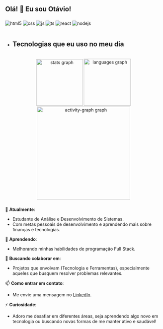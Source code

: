 ## Olá! 👋 Eu sou Otávio!

###

<div style="display: inline_block">
  <img align="center" alt="html5" src="https://img.shields.io/badge/HTML5-E34F26?style=for-the-badge&logo=html5&logoColor=white" />
  <img align="center" alt="css" src="https://img.shields.io/badge/CSS3-1572B6?style=for-the-badge&logo=css3&logoColor=white" />
  <img align="center" alt="js" src="https://img.shields.io/badge/JavaScript-F7DF1E?style=for-the-badge&logo=javascript&logoColor=black" />
  <img align="center" alt="ts" src="https://img.shields.io/badge/TypeScript-007ACC?style=for-the-badge&logo=typescript&logoColor=white" />
  <img align="center" alt="react" src="https://img.shields.io/badge/React-20232A?style=for-the-badge&logo=react&logoColor=61DAFB" />
  <img align="center" alt="nodejs" src="https://img.shields.io/badge/Node.js-43853D?style=for-the-badge&logo=node.js&logoColor=white" />
</div><br/>

- ## Tecnologias que eu uso no meu dia

<br clear="both">

<div align="center">
  <img src="https://github-readme-stats.vercel.app/api?username=OtavioAdsBr&hide_title=false&hide_rank=false&show_icons=true&include_all_commits=true&count_private=true&disable_animations=false&theme=dracula&locale=en&hide_border=false&order=1" height="150" alt="stats graph"  />
  <img src="https://github-readme-stats.vercel.app/api/top-langs?username=OtavioAdsBr&locale=en&hide_title=false&layout=compact&card_width=320&langs_count=5&theme=dracula&hide_border=false&order=2" height="151" alt="languages graph"  />
  <img src="https://github-readme-activity-graph.vercel.app/graph?username=OtavioAdsBr&radius=16&theme=dracula&area=true&order=5" height="300" alt="activity-graph graph"  />
</div>

###

🔭 **Atualmente**:  
- Estudante de Análise e Desenvolvimento de Sistemas.  
- Com metas pessoais de desenvolvimento e aprendendo mais sobre finanças e tecnologias.  

🌱 **Aprendendo**:  
- Melhorando minhas habilidades de programação Full Stack.  

👯 **Buscando colaborar em**:  
- Projetos que envolvam (Tecnologia e Ferramentas), especialmente aqueles que busquem resolver problemas relevantes.

📫 **Como entrar em contato**:  
- Me envie uma mensagem no [LinkedIn](https://linkedin.com/in/otaviovinicius05).

⚡ **Curiosidade**:  
- Adoro me desafiar em diferentes áreas, seja aprendendo algo novo em tecnologia ou buscando novas formas de me manter ativo e saudável!

